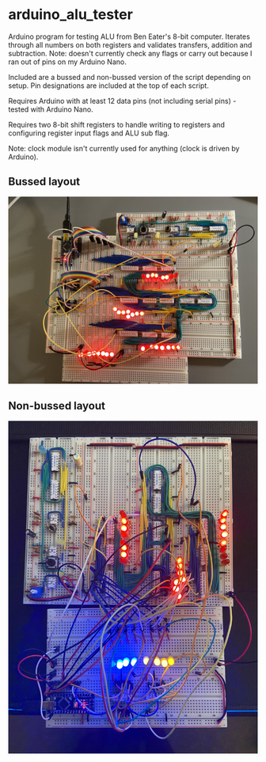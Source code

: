 # arduino_alu_tester
Arduino program for testing ALU from Ben Eater's 8-bit computer. Iterates through all numbers on both registers and validates transfers, addition and subtraction.
Note: doesn't currently check any flags or carry out because I ran out of pins on my Arduino Nano.

Included are a bussed and non-bussed version of the script depending on setup. Pin designations are included at the top of each script.

Requires Arduino with at least 12 data pins (not including serial pins) - tested with Arduino Nano.

Requires two 8-bit shift registers to handle writing to registers and configuring register input flags and ALU sub flag.

Note: clock module isn't currently used for anything (clock is driven by Arduino).

## Bussed layout
![](https://github.com/adamldoyle/arduino_alu_tester/raw/main/bussed_alu_and_tester.jpg)

## Non-bussed layout
![](https://github.com/adamldoyle/arduino_alu_tester/raw/main/alu_and_tester.jpg)
